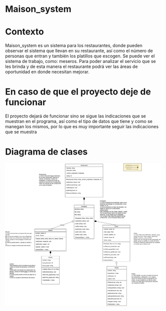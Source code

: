 # Maison_system
# Contexto
Maison_system es un sistema para los restaurantes, donde pueden observar el sistema que llevan en su restaurante, así como el número de personas que entran y también los platillos que escogen. Se puede ver el sistema de trabajo, como: meseros. Para poder analizar el servicio que se les brinda y de esta manera el restaurante podrá ver las áreas de oportunidad en donde necesitan mejorar.
# En caso de que el proyecto deje de funcionar
El proyecto dejará de funcionar sino se sigue las indicaciones que se muestran en el programa, así como el tipo de datos que tiene y como se manegan los mismos, por lo que es muy importante seguir las indicaciones que se muestra
# Diagrama de clases
![Diagrama drawio](https://github.com/amazingly145/Maison_system/blob/main/UML_restaurante.png?raw=true)
